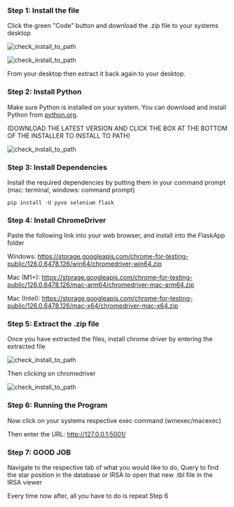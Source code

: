 ### Step 1: Install the file

Click the green "Code" button and download the .zip file to your systems desktop

![check_install_to_path](https://i.imgur.com/hXqWWJP.png)

![check_install_to_path](https://i.imgur.com/HihRwsu.png)

From your desktop then extract it back again to your desktop.

### Step 2: Install Python

Make sure Python is installed on your system. You can download and install Python from [python.org](https://www.python.org/downloads/). 

 (DOWNLOAD THE LATEST VERSION AND CLICK THE BOX AT THE BOTTOM OF THE INSTALLER TO INSTALL TO PATH)

![check_install_to_path](https://i.imgur.com/Cw5ziwU.png)

### Step 3: Install Dependencies

Install the required dependencies by putting them in your command prompt (mac: terminal, windows: command prompt)

   ```bash/cmd
   pip install -U pyvo selenium flask
   ```

### Step 4: Install ChromeDriver 

Paste the following link into your web browser, and install into the FlaskApp folder

Windows:
   https://storage.googleapis.com/chrome-for-testing-public/126.0.6478.126/win64/chromedriver-win64.zip

Mac (M1+):
   https://storage.googleapis.com/chrome-for-testing-public/126.0.6478.126/mac-arm64/chromedriver-mac-arm64.zip

Mac (Intel):
   https://storage.googleapis.com/chrome-for-testing-public/126.0.6478.126/mac-x64/chromedriver-mac-x64.zip

### Step 5: Extract the .zip file

Once you have extracted the files, install chrome driver by entering the extracted file 

![check_install_to_path](https://i.imgur.com/oqqRTyc.png)

Then clicking on chromedriver

![check_install_to_path](https://i.imgur.com/IvxsKna.png)

### Step 6: Running the Program

Now click on your systems respective exec command (winexec/macexec)

Then enter the URL: http://127.0.0.1:5001/

### Step 7: GOOD JOB

Navigate to the respective tab of what you would like to do, Query to find the star position in the database or IRSA to open that new .tbl file in the IRSA viewer

Every time now after, all you have to do is repeat Step 6
